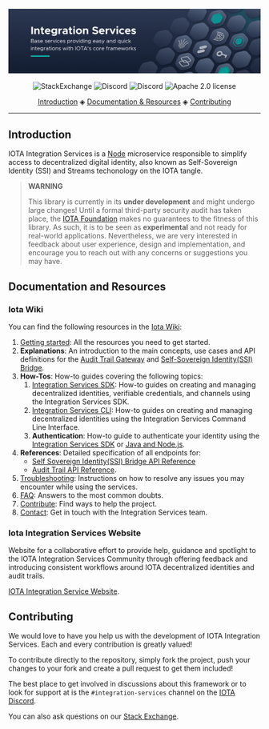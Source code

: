 ![banner](./api/assets/Secure_Digital_Infrastructure.png)

<p align="center">
  <a href="https://iota.stackexchange.com/" style="text-decoration:none;"><img src="https://img.shields.io/badge/StackExchange-9cf.svg?logo=stackexchange" alt="StackExchange"></a>
  <a href="https://discord.iota.org/" style="text-decoration:none;"><img src="https://img.shields.io/badge/Discord-9cf.svg?logo=discord" alt="Discord"></a>
  <a href="https://discord.iota.org/" style="text-decoration:none;"><img src="https://img.shields.io/discord/397872799483428865" alt="Discord"></a>
  <a href="https://github.com/iotaledger/integration-services/blob/master/LICENSE" style="text-decoration:none;"><img src="https://img.shields.io/github/license/iotaledger/bee.svg" alt="Apache 2.0 license"></a>
</p>

<p align="center">
  <a href="#introduction">Introduction</a> ◈
  <a href="#documentation-and-resources">Documentation & Resources</a> ◈
  <a href="#contributing">Contributing</a>
</p>

---

## Introduction

IOTA Integration Services is a [Node](https://nodejs.org/) microservice responsible to simplify access to decentralized digital identity, 
also known as Self-Sovereign Identity (SSI) and Streams techonology on the IOTA tangle. 

> **WARNING** 
>
> This library is currently in its **under development** and might undergo large changes!
> Until a formal third-party security audit has taken place, the [IOTA Foundation](https://www.iota.org/) makes no guarantees to the fitness of this library. 
> As such, it is to be seen as **experimental** and not ready for real-world applications.
> Nevertheless, we are very interested in feedback about user experience, design and implementation, and encourage you to reach out with any concerns or suggestions you may have.

## Documentation and Resources

### Iota Wiki

You can find the following resources in the [Iota Wiki](https://wiki.iota.org/integration-services/welcome):

1. [Getting started](ttps://wiki.iota.org/integration-services/getting_started/overview.md): All the resources you need to get started.
2. **Explanations**: An introduction to the main concepts, use cases and API definitions for the [Audit Trail Gateway](ttps://wiki.iota.org/integration-services/explanations/services/audit-trail-gateway/introduction.md) and [Self-Sovereign Identity(SSI) Bridge](ttps://wiki.iota.org/integration-services/explanations/services/SSI-bridge/introduction.md).
3. **How-Tos**: How-to guides covering the following topics:
    1. [Integration Services SDK](ttps://wiki.iota.org/integration-services/how_tos/integration-services-sdk/introduction.mdx): How-to guides on creating and managing decentralized identities, verifiable credentials, and channels using the Integration Services SDK.
    2. [Integration Services CLI](ttps://wiki.iota.org/integration-services/how_tos/is-cli/introduction.md):  How-to guides on creating and managing decentralized identities using the Integration Services Command Line Interface.
    3. **Authentication**: How-to guide to authenticate your identity using the [Integration Services SDK](ttps://wiki.iota.org/integration-services/how_tos/is-cli/authenticate-your-identity.mdx) or  [Java and Node.js](ttps://wiki.iota.org/integration-services/how_tos/integration-services-sdk/authenticate-your-identity.mdx).
4. **References**: Detailed specification of all endpoints for:
    * [Self Sovereign Identity(SSI) Bridge API Reference](ttps://wiki.iota.org/integration-services/references/ssi_bridge_api_reference.md)
    * [Audit Trail API Reference](ttps://wiki.iota.org/integration-services/references/audit_trail_gw_api_reference.md).
5. [Troubleshooting](ttps://wiki.iota.org/integration-services/troubleshooting.md): Instructions on how to resolve any issues you may encounter while using the services.
6. [FAQ](ttps://wiki.iota.org/integration-services/faq): Answers to the most common doubts.
7. [Contribute](ttps://wiki.iota.org/integration-services/contribute): Find ways to help the project.
8. [Contact](ttps://wiki.iota.org/integration-services/contact.md): Get in touch with the Integration Services team.

### Iota Integration Services Website

Website for a collaborative effort to provide help, guidance and spotlight to the IOTA Integration Services Community through offering feedback and introducing consistent workflows around IOTA decentralized identities and audit trails.

[IOTA Integration Service Website](https://www.iota.org/solutions/secure-digital-infrastructure).

## Contributing

We would love to have you help us with the development of IOTA Integration Services. Each and every contribution is greatly valued!

To contribute directly to the repository, simply fork the project, push your changes to your fork and create a pull request to get them included!

The best place to get involved in discussions about this framework or to look for support at is the `#integration-services` channel on the [IOTA Discord](http://discord.iota.org). 


You can also ask questions on our [Stack Exchange](https://iota.stackexchange.com/).
